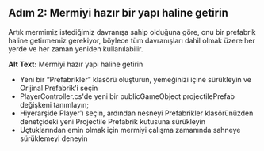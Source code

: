 ## Adım 2: Mermiyi hazır bir yapı haline getirin

Artık mermimiz istediğimiz davranışa sahip olduğuna göre, onu bir prefabrik haline getirmemiz gerekiyor, böylece tüm davranışları dahil olmak üzere her yerde ve her zaman yeniden kullanılabilir.

**Alt Text:** Mermiyi hazır yapı haline getirin

- Yeni bir “Prefabrikler” klasörü oluşturun, yemeğinizi içine sürükleyin ve Orijinal Prefabrik'i seçin
- PlayerController.cs'de yeni bir publicGameObject projectilePrefab değişkeni tanımlayın; 
- Hiyerarşide Player'ı seçin, ardından nesneyi Prefabrikler klasörünüzden denetçideki yeni Projectile Prefabrik kutusuna sürükleyin
- Uçtuklarından emin olmak için mermiyi çalışma zamanında sahneye sürüklemeyi deneyin





